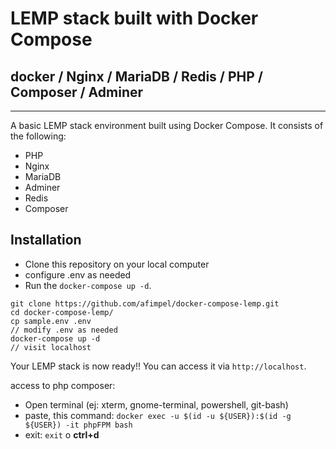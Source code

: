 # LEMP stack built with Docker Compose

## docker / Nginx / MariaDB / Redis / PHP / Composer / Adminer
----

A basic LEMP stack environment built using Docker Compose. It consists of the following:

- PHP
- Nginx
- MariaDB
- Adminer
- Redis
- Composer

## Installation

- Clone this repository on your local computer
- configure .env as needed
- Run the `docker-compose up -d`.

```shell
git clone https://github.com/afimpel/docker-compose-lemp.git
cd docker-compose-lemp/
cp sample.env .env
// modify .env as needed
docker-compose up -d
// visit localhost
```
Your LEMP stack is now ready!! You can access it via `http://localhost`.

access to php composer:
 - Open terminal (ej: xterm, gnome-terminal, powershell, git-bash)
 - paste, this command: `docker exec -u $(id -u ${USER}):$(id -g ${USER}) -it phpFPM bash`
 - exit: `exit` o **ctrl+d**



